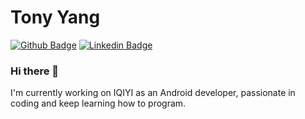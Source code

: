 # Tony Yang

[![Github Badge](https://img.shields.io/badge/-Repositories-000?style=flat-square&logo=Github&logoColor=white&link=https://github.com/solomaticydl?tab=repositories)](https://github.com/solomaticydl?tab=repositories)
[![Linkedin Badge](https://img.shields.io/badge/-LinkedIn-blue?style=flat-square&logo=Linkedin&logoColor=white&link=https://www.linkedin.com/in/tonyyang924)](https://www.linkedin.com/in/tonyyang924)

### Hi there 👋

I'm currently working on IQIYI as an Android developer, passionate in coding and keep learning how to program.

<!--
**solomaticydl/solomaticydl** is a ✨ _special_ ✨ repository because its `README.md` (this file) appears on your GitHub profile.

Here are some ideas to get you started:

- 🔭 I’m currently working on ...
- 🌱 I’m currently learning ...
- 👯 I’m looking to collaborate on ...
- 🤔 I’m looking for help with ...
- 💬 Ask me about ...
- 📫 How to reach me: ...
- 😄 Pronouns: ...
- ⚡ Fun fact: ...
-->
